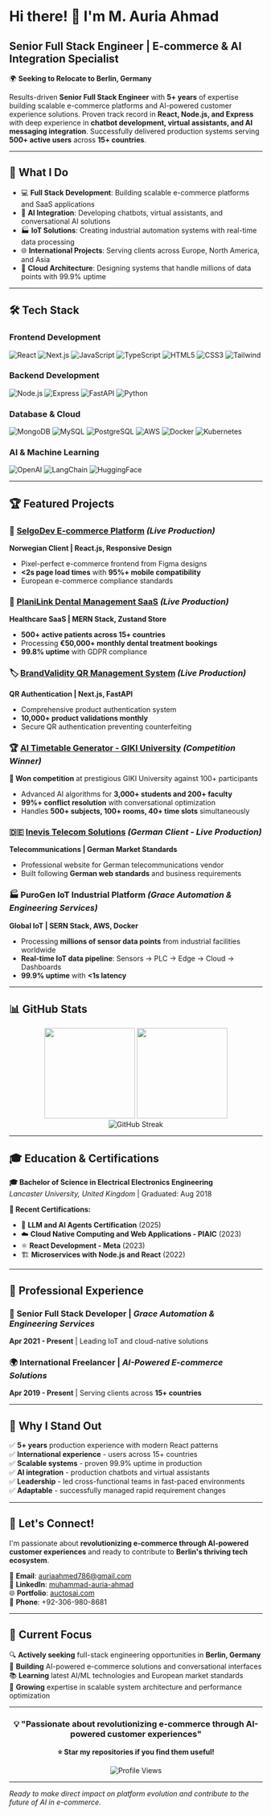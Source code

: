 # Hi there! 👋 I'm M. Auria Ahmad

## Senior Full Stack Engineer | E-commerce & AI Integration Specialist

🌍 **Seeking to Relocate to Berlin, Germany**

Results-driven **Senior Full Stack Engineer** with **5+ years** of expertise building scalable e-commerce platforms and AI-powered customer experience solutions. Proven track record in **React, Node.js, and Express** with deep experience in **chatbot development, virtual assistants, and AI messaging integration**. Successfully delivered production systems serving **500+ active users** across **15+ countries**.

---

## 🚀 What I Do

- 💻 **Full Stack Development**: Building scalable e-commerce platforms and SaaS applications
- 🤖 **AI Integration**: Developing chatbots, virtual assistants, and conversational AI solutions
- 🏭 **IoT Solutions**: Creating industrial automation systems with real-time data processing
- 🌐 **International Projects**: Serving clients across Europe, North America, and Asia
- 🔧 **Cloud Architecture**: Designing systems that handle millions of data points with 99.9% uptime

---

## 🛠️ Tech Stack

### **Frontend Development**
![React](https://img.shields.io/badge/-React-61DAFB?style=flat-square&logo=react&logoColor=black)
![Next.js](https://img.shields.io/badge/-Next.js-000000?style=flat-square&logo=nextdotjs)
![JavaScript](https://img.shields.io/badge/-JavaScript-F7DF1E?style=flat-square&logo=javascript&logoColor=black)
![TypeScript](https://img.shields.io/badge/-TypeScript-3178C6?style=flat-square&logo=typescript&logoColor=white)
![HTML5](https://img.shields.io/badge/-HTML5-E34F26?style=flat-square&logo=html5&logoColor=white)
![CSS3](https://img.shields.io/badge/-CSS3-1572B6?style=flat-square&logo=css3)
![Tailwind](https://img.shields.io/badge/-Tailwind%20CSS-38B2AC?style=flat-square&logo=tailwind-css&logoColor=white)

### **Backend Development**
![Node.js](https://img.shields.io/badge/-Node.js-339933?style=flat-square&logo=nodedotjs&logoColor=white)
![Express](https://img.shields.io/badge/-Express-000000?style=flat-square&logo=express)
![FastAPI](https://img.shields.io/badge/-FastAPI-009688?style=flat-square&logo=fastapi&logoColor=white)
![Python](https://img.shields.io/badge/-Python-3776AB?style=flat-square&logo=python&logoColor=white)

### **Database & Cloud**
![MongoDB](https://img.shields.io/badge/-MongoDB-47A248?style=flat-square&logo=mongodb&logoColor=white)
![MySQL](https://img.shields.io/badge/-MySQL-4479A1?style=flat-square&logo=mysql&logoColor=white)
![PostgreSQL](https://img.shields.io/badge/-PostgreSQL-336791?style=flat-square&logo=postgresql&logoColor=white)
![AWS](https://img.shields.io/badge/-AWS-232F3E?style=flat-square&logo=amazonaws)
![Docker](https://img.shields.io/badge/-Docker-2496ED?style=flat-square&logo=docker&logoColor=white)
![Kubernetes](https://img.shields.io/badge/-Kubernetes-326CE5?style=flat-square&logo=kubernetes&logoColor=white)

### **AI & Machine Learning**
![OpenAI](https://img.shields.io/badge/-OpenAI-412991?style=flat-square&logo=openai&logoColor=white)
![LangChain](https://img.shields.io/badge/-LangChain-000000?style=flat-square&logo=chainlink&logoColor=white)
![HuggingFace](https://img.shields.io/badge/-HuggingFace-FFD21E?style=flat-square&logo=huggingface&logoColor=black)

---

## 🏆 Featured Projects

### 🛒 [SelgoDev E-commerce Platform](https://selgodev.vercel.app/) *(Live Production)*
**Norwegian Client | React.js, Responsive Design**
- Pixel-perfect e-commerce frontend from Figma designs
- **<2s page load times** with **95%+ mobile compatibility**
- European e-commerce compliance standards

### 🦷 [PlaniLink Dental Management SaaS](https://planilink.com/) *(Live Production)*
**Healthcare SaaS | MERN Stack, Zustand Store**
- **500+ active patients across 15+ countries**
- Processing **€50,000+ monthly dental treatment bookings**
- **99.8% uptime** with GDPR compliance

### 🏷️ [BrandValidity QR Management System](https://www.schoolsupportservice.com/) *(Live Production)*
**QR Authentication | Next.js, FastAPI**
- Comprehensive product authentication system
- **10,000+ product validations monthly**
- Secure QR authentication preventing counterfeiting

### 🏆 [AI Timetable Generator - GIKI University](https://time-table-generation-web-app.vercel.app/) *(Competition Winner)*
**🥇 Won competition** at prestigious GIKI University against 100+ participants
- Advanced AI algorithms for **3,000+ students and 200+ faculty**
- **99%+ conflict resolution** with conversational optimization
- Handles **500+ subjects, 100+ rooms, 40+ time slots** simultaneously

### 🇩🇪 [Inevis Telecom Solutions](http://inevis.de/) *(German Client - Live Production)*
**Telecommunications | German Market Standards**
- Professional website for German telecommunications vendor
- Built following **German web standards** and business requirements

### 🏭 **PuroGen IoT Industrial Platform** *(Grace Automation & Engineering Services)*
**Global IoT | SERN Stack, AWS, Docker**
- Processing **millions of sensor data points** from industrial facilities worldwide
- **Real-time IoT data pipeline**: Sensors → PLC → Edge → Cloud → Dashboards
- **99.9% uptime** with **<1s latency**

---

## 📊 GitHub Stats

<div align="center">
  <img height="180em" src="https://github-readme-stats.vercel.app/api?username=auriaahmad&show_icons=true&theme=radical&include_all_commits=true&count_private=true"/>
  <img height="180em" src="https://github-readme-stats.vercel.app/api/top-langs/?username=auriaahmad&layout=compact&langs_count=8&theme=radical"/>
</div>

<div align="center">
  <img src="https://github-readme-streak-stats.herokuapp.com/?user=auriaahmad&theme=radical" alt="GitHub Streak" />
</div>

---

## 🎓 Education & Certifications

**🎓 Bachelor of Science in Electrical Electronics Engineering**  
*Lancaster University, United Kingdom* | Graduated: Aug 2018

**📜 Recent Certifications:**
- 🤖 **LLM and AI Agents Certification** (2025)
- ☁️ **Cloud Native Computing and Web Applications - PIAIC** (2023)
- ⚛️ **React Development - Meta** (2023)
- 🏗️ **Microservices with Node.js and React** (2022)

---

## 💼 Professional Experience

### 🏢 **Senior Full Stack Developer** | *Grace Automation & Engineering Services*
**Apr 2021 - Present** | Leading IoT and cloud-native solutions

### 🌍 **International Freelancer** | *AI-Powered E-commerce Solutions*
**Apr 2019 - Present** | Serving clients across **15+ countries**

---

## 🌟 Why I Stand Out

✅ **5+ years** production experience with modern React patterns  
✅ **International experience** - users across 15+ countries  
✅ **Scalable systems** - proven 99.9% uptime in production  
✅ **AI integration** - production chatbots and virtual assistants  
✅ **Leadership** - led cross-functional teams in fast-paced environments  
✅ **Adaptable** - successfully managed rapid requirement changes  

---

## 🤝 Let's Connect!

I'm passionate about **revolutionizing e-commerce through AI-powered customer experiences** and ready to contribute to **Berlin's thriving tech ecosystem**.

📧 **Email**: auriaahmed786@gmail.com  
💼 **LinkedIn**: [muhammad-auria-ahmad](https://www.linkedin.com/in/muhammad-auria-ahmad)  
🌐 **Portfolio**: [auctosai.com](https://www.auctosai.com/)  
📱 **Phone**: +92-306-980-8681

---

## 🎯 Current Focus

🔍 **Actively seeking** full-stack engineering opportunities in **Berlin, Germany**  
🚀 **Building** AI-powered e-commerce solutions and conversational interfaces  
📚 **Learning** latest AI/ML technologies and European market standards  
🌱 **Growing** expertise in scalable system architecture and performance optimization

---

<div align="center">

### 💡 "Passionate about revolutionizing e-commerce through AI-powered customer experiences"

**⭐ Star my repositories if you find them useful!**

![Profile Views](https://komarev.com/ghpvc/?username=auriaahmad&color=red&style=flat-square)

</div>

---

*Ready to make direct impact on platform evolution and contribute to the future of AI in e-commerce.*
